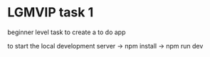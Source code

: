 # LGMVIP task 1

beginner level task to create a to do app

to start the local development server -> npm install -> npm run dev
